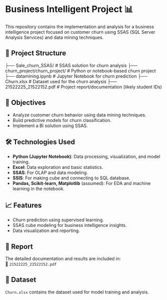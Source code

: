 # Business Intelligent Project 📊

This repository contains the implementation and analysis for a business intelligence project focused on customer churn using SSAS (SQL Server Analysis Services) and data mining techniques.

## 📁 Project Structure
├── Sale_churn_SSAS/ # SSAS solution for churn analysis
├── churn_project/churn_project/ # Python or notebook-based churn project
├── datamining.ipynb # Jupyter Notebook for churn prediction
├── Churn.xlsx # Dataset used for the churn analysis
├── 21522225_21522152.pdf # Project report/documentation (likely student IDs)


## 📌 Objectives

- Analyze customer churn behavior using data mining techniques.
- Build predictive models for churn classification.
- Implement a BI solution using SSAS.

## 🛠️ Technologies Used

- **Python (Jupyter Notebook)**: Data processing, visualization, and model training.
- **Excel**: Data exploration and basic statistics.
- **SSAS**: For OLAP and data modeling.
- **SSIS**: For making cube and connecting to SQL database.
- **Pandas, Scikit-learn, Matplotlib** (assumed): For EDA and machine learning in the notebook.

## 📈 Features

- Churn prediction using supervised learning.
- SSAS cube modeling for business intelligence insights.
- Data visualization and reporting.

## 📄 Report

The detailed documentation and results are included in:  
📄 `21522225_21522152.pdf`

## 📂 Dataset

`Churn.xlsx` contains the dataset used for model training and analysis.


